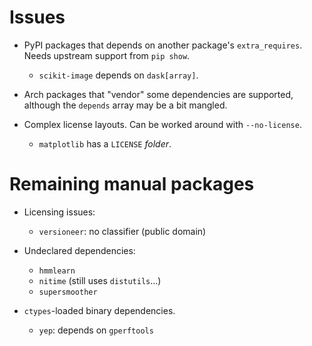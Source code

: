 Issues
======

- PyPI packages that depends on another package's `extra_requires`.
  Needs upstream support from `pip show`.
    - `scikit-image` depends on `dask[array]`.

- Arch packages that "vendor" some dependencies are supported, although the
  `depends` array may be a bit mangled.

- Complex license layouts.
  Can be worked around with `--no-license`.
    - `matplotlib` has a `LICENSE` *folder*.

Remaining manual packages
=========================

- Licensing issues:
    - `versioneer`: no classifier (public domain)

- Undeclared dependencies:
    - `hmmlearn`
    - `nitime` (still uses `distutils`...)
    - `supersmoother`

- `ctypes`-loaded binary dependencies.
    - `yep`: depends on `gperftools`
